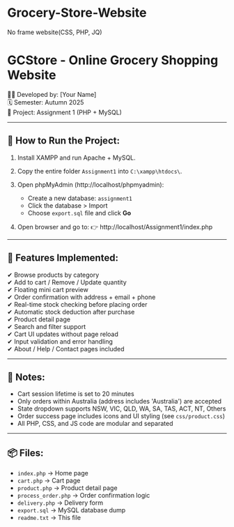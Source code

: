 # Grocery-Store-Website
No frame website(CSS, PHP, JQ)


GCStore - Online Grocery Shopping Website  
==========================================

👨‍💻 Developed by: [Your Name]  
🗓️  Semester: Autumn 2025  
📁  Project: Assignment 1 (PHP + MySQL)

------------------------------
📌 How to Run the Project:
------------------------------

1. Install XAMPP and run Apache + MySQL.
2. Copy the entire folder `Assignment1` into `C:\xampp\htdocs\`.
3. Open phpMyAdmin (http://localhost/phpmyadmin):
   - Create a new database: `assignment1`
   - Click the database > Import
   - Choose `export.sql` file and click **Go**

4. Open browser and go to:
   👉 http://localhost/Assignment1/index.php

------------------------------
🛒 Features Implemented:
------------------------------

✔ Browse products by category  
✔ Add to cart / Remove / Update quantity  
✔ Floating mini cart preview  
✔ Order confirmation with address + email + phone  
✔ Real-time stock checking before placing order  
✔ Automatic stock deduction after purchase  
✔ Product detail page  
✔ Search and filter support  
✔ Cart UI updates without page reload  
✔ Input validation and error handling  
✔ About / Help / Contact pages included

------------------------------
📝 Notes:
------------------------------

- Cart session lifetime is set to 20 minutes
- Only orders within Australia (address includes 'Australia') are accepted
- State dropdown supports NSW, VIC, QLD, WA, SA, TAS, ACT, NT, Others
- Order success page includes icons and UI styling (see `css/product.css`)
- All PHP, CSS, and JS code are modular and separated

------------------------------
📦 Files:
------------------------------

- `index.php`         → Home page  
- `cart.php`          → Cart page  
- `product.php`       → Product detail page  
- `process_order.php` → Order confirmation logic  
- `delivery.php`      → Delivery form  
- `export.sql`        → MySQL database dump  
- `readme.txt`        → This file  
